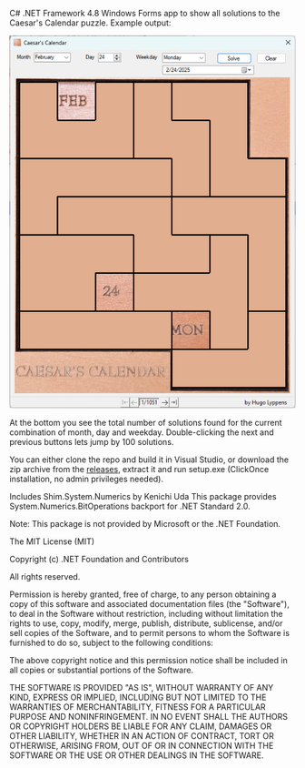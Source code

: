 C# .NET Framework 4.8 Windows Forms app to show all solutions to the Caesar's Calendar puzzle. Example output:

<img src="doc/Screenshot Caesar's Calendar.png" />

At the bottom you see the total number of solutions found for the current combination of month, day and weekday. Double-clicking the next and previous buttons lets jump by 100 solutions.

You can either clone the repo and build it in Visual Studio, or download the zip archive from the [releases](https://github.com/hugo-lyppens/CaesarsCalendar/releases), extract it and run setup.exe (ClickOnce installation, no admin privileges needed).


Includes Shim.System.Numerics by Kenichi Uda
This package provides System.Numerics.BitOperations backport for .NET Standard 2.0.

Note: This package is not provided by Microsoft or the .NET Foundation.


The MIT License (MIT)

Copyright (c) .NET Foundation and Contributors

All rights reserved.

Permission is hereby granted, free of charge, to any person obtaining a copy
of this software and associated documentation files (the "Software"), to deal
in the Software without restriction, including without limitation the rights
to use, copy, modify, merge, publish, distribute, sublicense, and/or sell
copies of the Software, and to permit persons to whom the Software is
furnished to do so, subject to the following conditions:

The above copyright notice and this permission notice shall be included in all
copies or substantial portions of the Software.

THE SOFTWARE IS PROVIDED "AS IS", WITHOUT WARRANTY OF ANY KIND, EXPRESS OR
IMPLIED, INCLUDING BUT NOT LIMITED TO THE WARRANTIES OF MERCHANTABILITY,
FITNESS FOR A PARTICULAR PURPOSE AND NONINFRINGEMENT. IN NO EVENT SHALL THE
AUTHORS OR COPYRIGHT HOLDERS BE LIABLE FOR ANY CLAIM, DAMAGES OR OTHER
LIABILITY, WHETHER IN AN ACTION OF CONTRACT, TORT OR OTHERWISE, ARISING FROM,
OUT OF OR IN CONNECTION WITH THE SOFTWARE OR THE USE OR OTHER DEALINGS IN THE
SOFTWARE.
